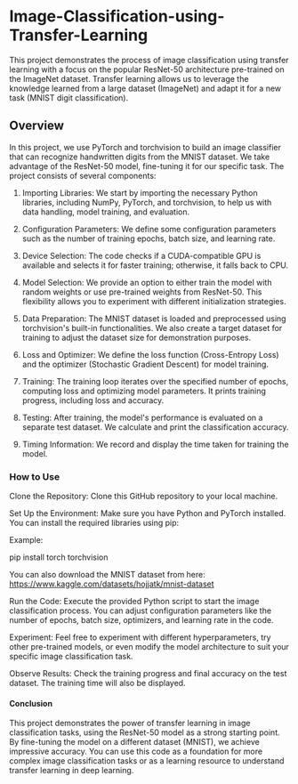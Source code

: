 # Image-Classification-using-Transfer-Learning

This project demonstrates the process of image classification using transfer learning with a focus on the popular ResNet-50 architecture pre-trained on the ImageNet dataset. Transfer learning allows us to leverage the knowledge learned from a large dataset (ImageNet) and adapt it for a new task (MNIST digit classification).

## Overview
In this project, we use PyTorch and torchvision to build an image classifier that can recognize handwritten digits from the MNIST dataset. We take advantage of the ResNet-50 model, fine-tuning it for our specific task. The project consists of several components:

1. Importing Libraries: We start by importing the necessary Python libraries, including NumPy, PyTorch, and torchvision, to help us with data handling, model training, and evaluation.

2. Configuration Parameters: We define some configuration parameters such as the number of training epochs, batch size, and learning rate.

3. Device Selection: The code checks if a CUDA-compatible GPU is available and selects it for faster training; otherwise, it falls back to CPU.

4. Model Selection: We provide an option to either train the model with random weights or use pre-trained weights from ResNet-50. This flexibility allows you to experiment with different initialization strategies.

5. Data Preparation: The MNIST dataset is loaded and preprocessed using torchvision's built-in functionalities. We also create a target dataset for training to adjust the dataset size for demonstration purposes.

6. Loss and Optimizer: We define the loss function (Cross-Entropy Loss) and the optimizer (Stochastic Gradient Descent) for model training.

7. Training: The training loop iterates over the specified number of epochs, computing loss and optimizing model parameters. It prints training progress, including loss and accuracy.

8. Testing: After training, the model's performance is evaluated on a separate test dataset. We calculate and print the classification accuracy.

9. Timing Information: We record and display the time taken for training the model.

### How to Use
Clone the Repository: Clone this GitHub repository to your local machine.

Set Up the Environment: Make sure you have Python and PyTorch installed. 
You can install the required libraries using pip:

Example: 

pip install torch torchvision

You can also download the MNIST dataset from here: https://www.kaggle.com/datasets/hojjatk/mnist-dataset

Run the Code: Execute the provided Python script to start the image classification process. You can adjust configuration parameters like the number of epochs, batch size, optimizers, and learning rate in the code.

Experiment: Feel free to experiment with different hyperparameters, try other pre-trained models, or even modify the model architecture to suit your specific image classification task.

Observe Results: Check the training progress and final accuracy on the test dataset. The training time will also be displayed.

#### Conclusion
This project demonstrates the power of transfer learning in image classification tasks, using the ResNet-50 model as a strong starting point. By fine-tuning the model on a different dataset (MNIST), we achieve impressive accuracy. You can use this code as a foundation for more complex image classification tasks or as a learning resource to understand transfer learning in deep learning.
